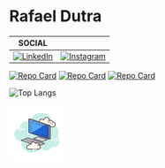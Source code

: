 
 # **Rafael Dutra**
| SOCIAL| |
| ------------- | ------------- |
|[![LinkedIn](https://img.shields.io/badge/LinkedIn-000?style=for-the-badge&logo=linkedin&logoColor=0E76A8)](https://www.linkedin.com/in/rafael-dutra-14540a188/)|[![Instagram](https://img.shields.io/badge/Instagram-000?style=for-the-badge&logo=instagram)](https://www.instagram.com/ou_gordin/)|


[![Repo Card](https://github-readme-stats.vercel.app/api/pin/?username=Rafael-Dutra-create&repo=Portifolio&bg_color=000&border_color=30A3DC&show_icons=true&icon_color=30A3DC&title_color=E94D5F&text_color=FFF)](https://github.com/Rafael-Dutra-create/Portifolio) [![Repo Card](https://github-readme-stats.vercel.app/api/pin/?username=Rafael-Dutra-create&repo=Lista-de-Tarefas&bg_color=000&border_color=30A3DC&show_icons=true&icon_color=30A3DC&title_color=E94D5F&text_color=FFF)](https://github.com/Rafael-Dutra-create/Lista-de-Tarefas) [![Repo Card](https://github-readme-stats.vercel.app/api/pin/?username=Rafael-Dutra-create&repo=Cronometro&bg_color=000&border_color=30A3DC&show_icons=true&icon_color=30A3DC&title_color=E94D5F&text_color=FFF)](https://github.com/Rafael-Dutra-create/Cronometro)


![Top Langs](https://github-readme-stats-git-masterrstaa-rickstaa.vercel.app/api/top-langs/?username=Rafael-Dutra-create&bg_color=000&border_color=30A3DC&title_color=E94D5F&text_color=FFF)

<picture>
<source media="(prefers-color-scheme: dark)" srcset="Lua.png">
<source media="(prefers-color-scheme: light)" srcset="Sol.png">
<img alt="YOUR-ALT-TEXT" src="PC.png" >
</picture>



